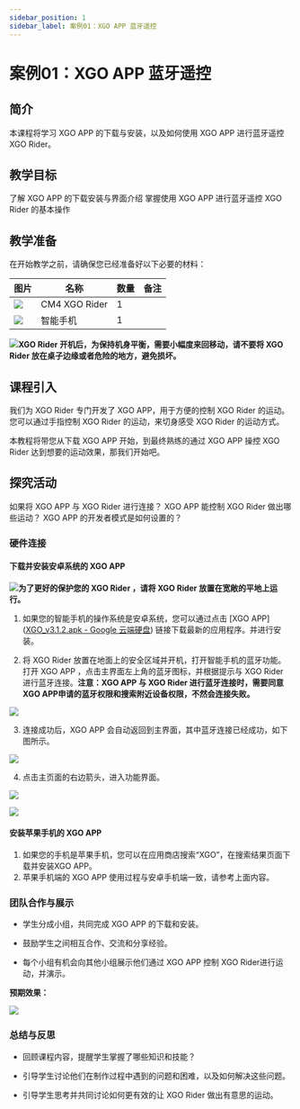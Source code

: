 ```yaml
---
sidebar_position: 1
sidebar_label: 案例01：XGO APP 蓝牙遥控
---
```


# 案例01：XGO APP 蓝牙遥控

## 简介

本课程将学习 XGO APP 的下载与安装，以及如何使用 XGO APP 进行蓝牙遥控 XGO Rider。

## 教学目标

了解 XGO APP 的下载安装与界面介绍
掌握使用 XGO APP 进行蓝牙遥控 XGO Rider 的基本操作

## 教学准备

在开始教学之前，请确保您已经准备好以下必要的材料：

| 图片 | 名称 | 数量 | 备注 |
|---|---|---|---|
| ![](https://wiki-media-ef.oss-cn-hongkong.aliyuncs.com/docs/pico/cm4-xgo-rider-kit/images/prepare-xgo-rider-cm4-kit-01.png)| CM4 XGO Rider | 1 |   |
| ![](https://wiki-media-ef.oss-cn-hongkong.aliyuncs.com/docs/pico/cm4-xgo-rider-kit/images/prepare-xgo-rider-cm4-kit-02.png) | 智能手机 | 1 |   |

![](https://wiki-media-ef.oss-cn-hongkong.aliyuncs.com/docs/microbit/robot/xgo-rider-kit/images/microbit-xgo-rider-kit-read-01.png)**XGO Rider 开机后，为保持机身平衡，需要小幅度来回移动，请不要将 XGO Rider 放在桌子边缘或者危险的地方，避免损坏。**

## 课程引入

我们为 XGO Rider 专门开发了 XGO APP，用于方便的控制 XGO Rider 的运动。您可以通过手指控制 XGO Rider 的运动，来切身感受 XGO Rider 的运动方式。

本教程将带您从下载 XGO APP 开始，到最终熟练的通过 XGO APP 操控 XGO Rider 达到想要的运动效果，那我们开始吧。

## 探究活动

如果将 XGO APP 与 XGO Rider 进行连接？
XGO APP 能控制 XGO Rider 做出哪些运动？
XGO APP 的开发者模式是如何设置的？

### 硬件连接

#### 下载并安装安卓系统的 XGO APP

![](https://wiki-media-ef.oss-cn-hongkong.aliyuncs.com/docs/microbit/building-blocks/microbit-space-science-kit/images/microbit-space-science-kit-read03.png)**为了更好的保护您的 XGO Rider ，请将 XGO Rider 放置在宽敞的平地上运行。**

1. 如果您的智能手机的操作系统是安卓系统，您可以通过点击 [XGO APP]([XGO_v3.1.2.apk - Google 云端硬盘](https://drive.google.com/file/d/1YFxmtNCSYDZ3RqYhHMIJsPgrY0ezNFYY/view?pli=1)) 链接下载最新的应用程序。并进行安装。

2. 将 XGO Rider 放置在地面上的安全区域并开机，打开智能手机的蓝牙功能。打开 XGO APP ，点击主界面左上角的蓝牙图标，并根据提示与 XGO Rider 进行蓝牙连接。**注意：XGO APP 与 XGO Rider 进行蓝牙连接时，需要同意XGO APP申请的蓝牙权限和搜索附近设备权限，不然会连接失败。**

![](https://wiki-media-ef.oss-cn-hongkong.aliyuncs.com/docs/microbit/robot/xgo-rider-kit/images/microbit-xgo-rider-kit-case-17-01.png)

3. 连接成功后，XGO APP 会自动返回到主界面，其中蓝牙连接已经成功，如下图所示。

![](https://wiki-media-ef.oss-cn-hongkong.aliyuncs.com/docs/microbit/robot/xgo-rider-kit/images/microbit-xgo-rider-kit-case-17-02.png)

4. 点击主页面的右边箭头，进入功能界面。

![](https://wiki-media-ef.oss-cn-hongkong.aliyuncs.com/docs/microbit/robot/xgo-rider-kit/images/microbit-xgo-rider-kit-case-17-03.png)

![](https://wiki-media-ef.oss-cn-hongkong.aliyuncs.com/docs/microbit/robot/xgo-rider-kit/images/microbit-xgo-rider-kit-case-17-04.png)

#### 安装苹果手机的 XGO APP

1. 如果您的手机是苹果手机，您可以在应用商店搜索“XGO”，在搜索结果页面下载并安装XGO APP。
2. 苹果手机端的 XGO APP 使用过程与安卓手机端一致，请参考上面内容。



### 团队合作与展示

- 学生分成小组，共同完成 XGO APP 的下载和安装。


- 鼓励学生之间相互合作、交流和分享经验。


- 每个小组有机会向其他小组展示他们通过 XGO APP 控制 XGO Rider进行运动，并演示。

**预期效果：**

![](https://wiki-media-ef.oss-cn-hongkong.aliyuncs.com/docs/microbit/robot/xgo-rider-kit/images/microbit-xgo-rider-kit-case10014.gif)

### 总结与反思

- 回顾课程内容，提醒学生掌握了哪些知识和技能？

- 引导学生讨论他们在制作过程中遇到的问题和困难，以及如何解决这些问题。

- 引导学生思考并共同讨论如何更有效的让 XGO Rider 做出有意思的运动。
